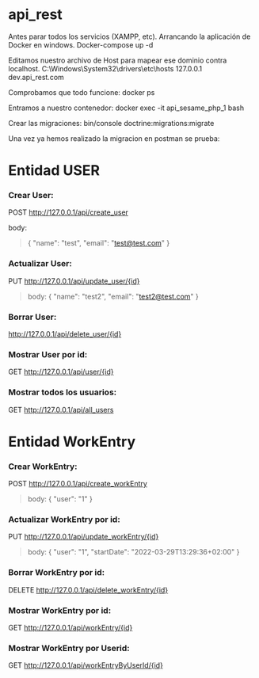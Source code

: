 # api_rest
Antes parar todos los servicios (XAMPP, etc).
Arrancando la aplicación de Docker en windows.
Docker-compose up -d

Editamos nuestro archivo de Host para mapear ese dominio contra localhost.
C:\Windows\System32\drivers\etc\hosts
127.0.0.1	   dev.api_rest.com

Comprobamos que todo funcione:
docker ps

Entramos a nuestro contenedor:
docker exec -it api_sesame_php_1 bash

Crear las migraciones:
bin/console doctrine:migrations:migrate

Una vez ya hemos realizado la migracion en postman se prueba:

# Entidad USER

### Crear User:
POST http://127.0.0.1/api/create_user

body:
>{
  "name": "test",
  "email": "test@test.com"
}

### Actualizar User:
PUT http://127.0.0.1/api/update_user/{id}

>body:
{
	"name": "test2",
	"email": "test2@test.com"
}

### Borrar User:
http://127.0.0.1/api/delete_user/{id}

### Mostrar User por id:
GET http://127.0.0.1/api/user/{id}

### Mostrar todos los usuarios:
GET http://127.0.0.1/api/all_users

# Entidad WorkEntry

### Crear WorkEntry:
POST http://127.0.0.1/api/create_workEntry

>body:
{
	"user": "1"
}

### Actualizar WorkEntry por id:
PUT http://127.0.0.1/api/update_workEntry/{id}

>body:
{
	"user": "1",
	"startDate": "2022-03-29T13:29:36+02:00"
}

### Borrar WorkEntry por id:
DELETE http://127.0.0.1/api/delete_workEntry/{id}

### Mostrar WorkEntry por id:
GET http://127.0.0.1/api/workEntry/{id}

### Mostrar WorkEntry por Userid:
GET http://127.0.0.1/api/workEntryByUserId/{id}


 
